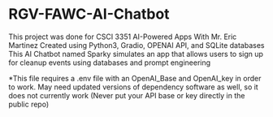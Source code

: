 # RGV-FAWC-AI-Chatbot

This project was done for CSCI 3351 AI-Powered Apps With Mr. Eric Martinez
Created using Python3, Gradio, OPENAI API, and SQLite databases
This AI Chatbot named Sparky simulates an app that allows users to sign up for cleanup events using databases and prompt engineering

*This file requires a .env file with an OpenAI_Base and OpenAI_key in order to work. May need updated versions of dependency software as well, so it does not currently work
(Never put your API base or key directly in the public repo)

